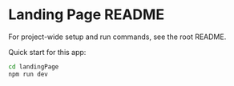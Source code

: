 # Landing Page README

For project-wide setup and run commands, see the root README.

Quick start for this app:
```bash
cd landingPage
npm run dev
```
